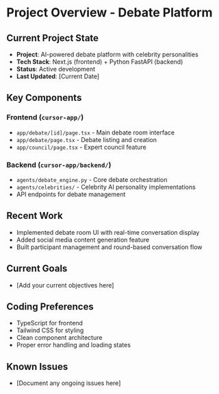 # Project Overview - Debate Platform

## Current Project State
- **Project**: AI-powered debate platform with celebrity personalities
- **Tech Stack**: Next.js (frontend) + Python FastAPI (backend)
- **Status**: Active development
- **Last Updated**: [Current Date]

## Key Components

### Frontend (`cursor-app/`)
- `app/debate/[id]/page.tsx` - Main debate room interface
- `app/debate/page.tsx` - Debate listing and creation
- `app/council/page.tsx` - Expert council feature

### Backend (`cursor-app/backend/`)
- `agents/debate_engine.py` - Core debate orchestration
- `agents/celebrities/` - Celebrity AI personality implementations
- API endpoints for debate management

## Recent Work
- Implemented debate room UI with real-time conversation display
- Added social media content generation feature
- Built participant management and round-based conversation flow

## Current Goals
- [Add your current objectives here]

## Coding Preferences
- TypeScript for frontend
- Tailwind CSS for styling
- Clean component architecture
- Proper error handling and loading states

## Known Issues
- [Document any ongoing issues here] 